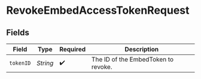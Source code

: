 # RevokeEmbedAccessTokenRequest


## Fields

| Field                               | Type                                | Required                            | Description                         |
| ----------------------------------- | ----------------------------------- | ----------------------------------- | ----------------------------------- |
| `tokenID`                           | *String*                            | :heavy_check_mark:                  | The ID of the EmbedToken to revoke. |